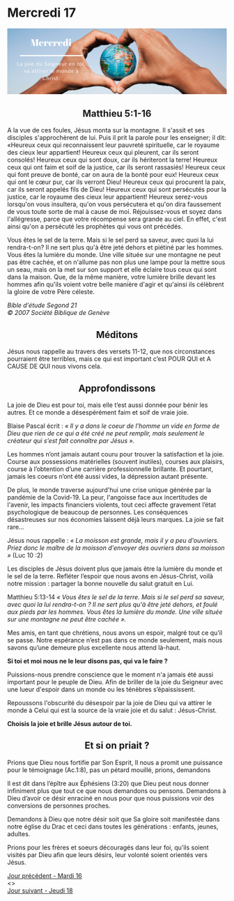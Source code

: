 # Mercredi 17
![alt text](images/SDP-Mercredi.png "Mercredi 17 - La joie du Seigneur en toi, va attirer le monde à Christ.")

<center><h2>Matthieu 5:1-16</h2></center>

A la vue de ces foules, Jésus monta sur la montagne. Il s'assit et ses disciples s'approchèrent de lui. Puis il prit la parole pour les enseigner; il dit:
«Heureux ceux qui reconnaissent leur pauvreté spirituelle, car le royaume des cieux leur appartient! Heureux ceux qui pleurent, car ils seront consolés! Heureux ceux qui sont doux, car ils hériteront la terre! Heureux ceux qui ont faim et soif de la justice, car ils seront rassasiés! Heureux ceux qui font preuve de bonté, car on aura de la bonté pour eux! Heureux ceux qui ont le cœur pur, car ils verront Dieu! Heureux ceux qui procurent la paix, car ils seront appelés fils de Dieu! Heureux ceux qui sont persécutés pour la justice, car le royaume des cieux leur appartient! Heureux serez-vous lorsqu'on vous insultera, qu'on vous persécutera et qu'on dira faussement de vous toute sorte de mal à cause de moi. Réjouissez-vous et soyez dans l'allégresse, parce que votre récompense sera grande au ciel. En effet, c'est ainsi qu'on a persécuté les prophètes qui vous ont précédés.

Vous êtes le sel de la terre. Mais si le sel perd sa saveur, avec quoi la lui rendra-t-on? Il ne sert plus qu'à être jeté dehors et piétiné par les hommes. Vous êtes la lumière du monde. Une ville située sur une montagne ne peut pas être cachée, et on n'allume pas non plus une lampe pour la mettre sous un seau, mais on la met sur son support et elle éclaire tous ceux qui sont dans la maison. Que, de la même manière, votre lumière brille devant les hommes afin qu'ils voient votre belle manière d'agir et qu'ainsi ils célèbrent la gloire de votre Père céleste.

<i>Bible d'étude Segond 21<br />
© 2007 Société Biblique de Genève</i>

<center><h2>Méditons</h2></center>

Jésus nous rappelle au travers des versets 11-12, que nos circonstances pourraient être terribles, mais ce qui est important c’est POUR QUI et A CAUSE DE QUI nous vivons cela.

<center><h2>Approfondissons</h2></center>

La joie de Dieu est pour toi, mais elle t’est aussi donnée pour bénir les autres. Et ce monde a désespérément faim et soif de vraie joie.

Blaise Pascal écrit : <i>« Il y a dans le coeur de l’homme un vide en forme de Dieu que rien de ce qui a été créé ne peut remplir, mais seulement le créateur qui s’est fait connaître par Jésus ».</i>

Les hommes n’ont jamais autant couru pour trouver la satisfaction et la joie. Course aux possessions matérielles (souvent inutiles), courses aux plaisirs, course à l’obtention d’une carrière professionnelle brillante. Et pourtant, jamais les coeurs n’ont été aussi vides, la dépression autant présente.

De plus, le monde traverse aujourd'hui une crise unique générée par la pandémie de la Covid-19. La peur, l'angoisse face aux incertitudes de l'avenir, les impacts financiers violents, tout ceci affecte gravement l’état psychologique de beaucoup de personnes. Les conséquences désastreuses sur nos économies laissent déjà leurs marques. La joie se fait rare…

Jésus nous rappelle : <i>« La moisson est grande, mais il y a peu d'ouvriers. Priez donc le maître de la moisson d'envoyer des ouvriers dans sa moisson »</i> (Luc 10 :2)

Les disciples de Jésus doivent plus que jamais être la lumière du monde et le sel de la terre. Refléter l’espoir que nous avons en Jésus-Christ, voilà notre mission : partager la bonne nouvelle du salut gratuit en Lui.

Matthieu 5:13-14 <i>« Vous êtes le sel de la terre. Mais si le sel perd sa saveur, avec quoi la lui rendra-t-on ? Il ne sert plus qu'à être jeté dehors, et foulé aux pieds par les hommes. Vous êtes la lumière du monde. Une ville située sur une montagne ne peut être cachée ».</i>

Mes amis, en tant que chrétiens, nous avons un espoir, malgré tout ce qu’il se passe. Notre espérance n’est pas dans ce monde seulement, mais nous savons qu’une demeure plus excellente nous attend là-haut.

<b>Si toi et moi nous ne le leur disons pas, qui va le faire ?</b>

Puissions-nous prendre conscience que le moment n'a jamais été aussi important pour le peuple de Dieu. Afin de briller de la joie du Seigneur avec une lueur d'espoir dans un monde ou les ténèbres s’épaississent.

Repoussons l'obscurité du désespoir par la joie de Dieu qui va attirer le monde à Celui qui est la source de la vraie joie et du salut : Jésus-Christ.

<b>Choisis la joie et brille Jésus autour de toi.</b>

<center><h2>Et si on priait ?</h2></center>

Prions que Dieu nous fortifie par Son Esprit, Il nous a promit une puissance pour le témoignage (Ac.1:8), pas un pétard mouillé, prions, demandons 

Il est dit dans l’épître aux Éphésiens (3:20) que Dieu peut nous donner infiniment plus que tout ce que nous demandons ou pensons. Demandons à Dieu d’avoir ce désir enraciné en nous pour que nous puissions voir des conversions de personnes proches.

Demandons à Dieu que notre désir soit que Sa gloire soit manifestée dans notre église du Drac et ceci dans toutes les générations : enfants, jeunes, adultes.

Prions pour les frères et soeurs découragés dans leur foi, qu’ils soient visités par Dieu afin que leurs désirs, leur volonté soient orientés vers Jésus.

[Jour précédent - Mardi 16](mardi.md)<br/> <> <br/>
[Jour suivant - Jeudi 18](jeudi.md)